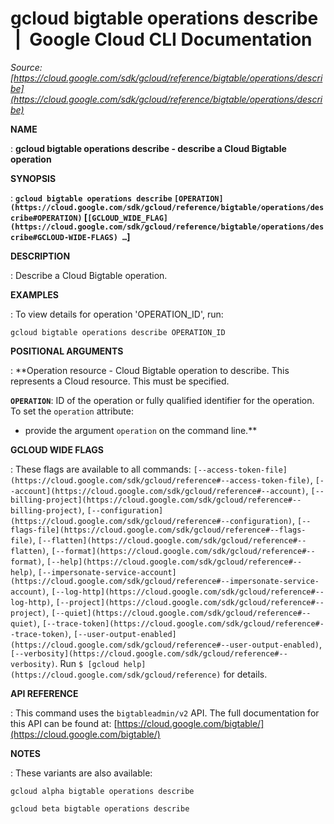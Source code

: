 # gcloud bigtable operations describe  |  Google Cloud CLI Documentation

*Source: [https://cloud.google.com/sdk/gcloud/reference/bigtable/operations/describe](https://cloud.google.com/sdk/gcloud/reference/bigtable/operations/describe)*

**NAME**

: **gcloud bigtable operations describe - describe a Cloud Bigtable operation**

**SYNOPSIS**

: **`gcloud bigtable operations describe` `[OPERATION](https://cloud.google.com/sdk/gcloud/reference/bigtable/operations/describe#OPERATION)` [`[GCLOUD_WIDE_FLAG](https://cloud.google.com/sdk/gcloud/reference/bigtable/operations/describe#GCLOUD-WIDE-FLAGS) …`]**

**DESCRIPTION**

: Describe a Cloud Bigtable operation.

**EXAMPLES**

: To view details for operation 'OPERATION_ID', run:

```
gcloud bigtable operations describe OPERATION_ID
```

**POSITIONAL ARGUMENTS**

: **Operation resource - Cloud Bigtable operation to describe. This represents a
Cloud resource.
This must be specified.

**`OPERATION`**:
ID of the operation or fully qualified identifier for the operation.
To set the `operation` attribute:

- provide the argument `operation` on the command line.**

**GCLOUD WIDE FLAGS**

: These flags are available to all commands: `[--access-token-file](https://cloud.google.com/sdk/gcloud/reference#--access-token-file)`,
`[--account](https://cloud.google.com/sdk/gcloud/reference#--account)`, `[--billing-project](https://cloud.google.com/sdk/gcloud/reference#--billing-project)`,
`[--configuration](https://cloud.google.com/sdk/gcloud/reference#--configuration)`,
`[--flags-file](https://cloud.google.com/sdk/gcloud/reference#--flags-file)`,
`[--flatten](https://cloud.google.com/sdk/gcloud/reference#--flatten)`, `[--format](https://cloud.google.com/sdk/gcloud/reference#--format)`, `[--help](https://cloud.google.com/sdk/gcloud/reference#--help)`, `[--impersonate-service-account](https://cloud.google.com/sdk/gcloud/reference#--impersonate-service-account)`,
`[--log-http](https://cloud.google.com/sdk/gcloud/reference#--log-http)`,
`[--project](https://cloud.google.com/sdk/gcloud/reference#--project)`, `[--quiet](https://cloud.google.com/sdk/gcloud/reference#--quiet)`, `[--trace-token](https://cloud.google.com/sdk/gcloud/reference#--trace-token)`, `[--user-output-enabled](https://cloud.google.com/sdk/gcloud/reference#--user-output-enabled)`,
`[--verbosity](https://cloud.google.com/sdk/gcloud/reference#--verbosity)`.
Run `$ [gcloud help](https://cloud.google.com/sdk/gcloud/reference)` for details.

**API REFERENCE**

: This command uses the `bigtableadmin/v2` API. The full documentation
for this API can be found at: [https://cloud.google.com/bigtable/](https://cloud.google.com/bigtable/)

**NOTES**

: These variants are also available:

```
gcloud alpha bigtable operations describe
```

```
gcloud beta bigtable operations describe
```